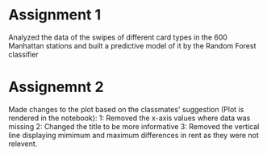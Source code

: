 # Assignment 1
Analyzed the data of the swipes of different card types in the 600 Manhattan stations and built a predictive model of it by the Random Forest classifier

# Assignemnt 2
Made changes to the plot based on the classmates' suggestion (Plot is rendered in the notebook):
1: Removed the x-axis values where data was missing
2: Changed the title to be more informative
3: Removed the vertical line displaying mimimum and maximum differences in rent as they were not relevent.
